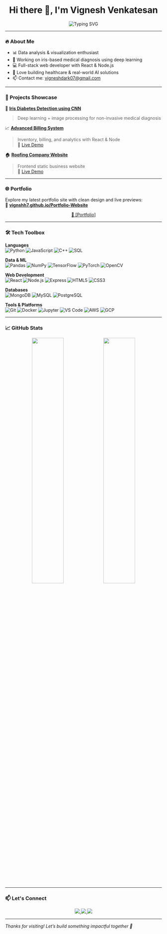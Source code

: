 <h1 align="center">Hi there 👋, I'm Vignesh Venkatesan</h1>

<p align="center">
  <img src="https://readme-typing-svg.demolab.com?font=Fira+Code&pause=1000&color=00FFFF&center=true&vCenter=true&width=1000&lines=Data+Science+%7C+Web+Dev+%7C+ML+Enthusiast" alt="Typing SVG" />
</p>

---

### 🔥 About Me

- 📊 Data analysis & visualization enthusiast  
- 🧪 Working on iris-based medical diagnosis using deep learning  
- 💻 Full-stack web developer with React & Node.js  
- 🤝 Love building healthcare & real-world AI solutions  
- 📫 Contact me: [vigneshdark07@gmail.com](mailto:vigneshdark07@gmail.com)

---

### 🚀 Projects Showcase

🔬 [**Iris Diabetes Detection using CNN**](https://github.com/vignshh7/Iris-Diabetes-Detection)  
> Deep learning + image processing for non-invasive medical diagnosis

📈 [**Advanced Billing System**](https://github.com/vignshh7/BillingSystem)  
> Inventory, billing, and analytics with React & Node  
🔗 [Live Demo](https://vignshh7.github.io/BillingSystem/)

🏠 [**Roofing Company Website**](https://github.com/vignshh7/Frontend-RoofingCompany)  
> Frontend static business website  
🔗 [Live Demo](https://vignshh7.github.io/Frontend-RoofingCompany/)

---

### 🌐 Portfolio

Explore my latest portfolio site with clean design and live previews:  
🔗 [**vignshh7.github.io/Portfolio-Website**](https://vignshh7.github.io/Portfolio-Website/)

<p align="center">
  <a href="https://vignshh7.github.io/Portfolio-Website/">
    🔗 [Portfolio]
  </a>
</p>


---

### 🛠️ Tech Toolbox

**Languages**  
![Python](https://img.shields.io/badge/-Python-3776AB?logo=python&logoColor=white)
![JavaScript](https://img.shields.io/badge/-JavaScript-F7DF1E?logo=javascript&logoColor=black)
![C++](https://img.shields.io/badge/-C++-00599C?logo=c%2B%2B&logoColor=white)
![SQL](https://img.shields.io/badge/-SQL-4479A1?logo=mysql&logoColor=white)

**Data & ML**  
![Pandas](https://img.shields.io/badge/-Pandas-150458?logo=pandas&logoColor=white)
![NumPy](https://img.shields.io/badge/-NumPy-013243?logo=numpy&logoColor=white)
![TensorFlow](https://img.shields.io/badge/-TensorFlow-FF6F00?logo=tensorflow&logoColor=white)
![PyTorch](https://img.shields.io/badge/-PyTorch-EE4C2C?logo=pytorch&logoColor=white)
![OpenCV](https://img.shields.io/badge/-OpenCV-5C3EE8?logo=opencv&logoColor=white)

**Web Development**  
![React](https://img.shields.io/badge/-React-61DAFB?logo=react&logoColor=black)
![Node.js](https://img.shields.io/badge/-Node.js-339933?logo=node.js&logoColor=white)
![Express](https://img.shields.io/badge/-Express-000000?logo=express&logoColor=white)
![HTML5](https://img.shields.io/badge/-HTML5-E34F26?logo=html5&logoColor=white)
![CSS3](https://img.shields.io/badge/-CSS3-1572B6?logo=css3&logoColor=white)

**Databases**  
![MongoDB](https://img.shields.io/badge/-MongoDB-47A248?logo=mongodb&logoColor=white)
![MySQL](https://img.shields.io/badge/-MySQL-005C84?logo=mysql&logoColor=white)
![PostgreSQL](https://img.shields.io/badge/-PostgreSQL-336791?logo=postgresql&logoColor=white)

**Tools & Platforms**  
![Git](https://img.shields.io/badge/-Git-F05032?logo=git&logoColor=white)
![Docker](https://img.shields.io/badge/-Docker-2496ED?logo=docker&logoColor=white)
![Jupyter](https://img.shields.io/badge/-Jupyter-F37626?logo=jupyter&logoColor=white)
![VS Code](https://img.shields.io/badge/-VS%20Code-007ACC?logo=visual-studio-code&logoColor=white)
![AWS](https://img.shields.io/badge/-AWS-232F3E?logo=amazon-aws&logoColor=white)
![GCP](https://img.shields.io/badge/-GCP-4285F4?logo=google-cloud&logoColor=white)

---

### 📈 GitHub Stats

<p align="center">
  <img src="https://github-readme-stats.vercel.app/api?username=vignshh7&show_icons=true&theme=tokyonight" width="45%" />
  <img src="https://github-readme-streak-stats.herokuapp.com/?user=vignshh7&theme=tokyonight" width="45%" />
</p>

---

### 📫 Let's Connect

<p align="center">
  <a href="https://linkedin.com/in/vignshh">
    <img src="https://img.shields.io/badge/-LinkedIn-blue?logo=linkedin&logoColor=white" />
  </a>
  <a href="mailto:vigneshdark07@gmail.com">
    <img src="https://img.shields.io/badge/-Email-D14836?logo=gmail&logoColor=white" />
  </a>
  <a href="https://github.com/vignshh7">
    <img src="https://img.shields.io/badge/-GitHub-black?logo=github&logoColor=white" />
  </a>
</p>

---

_Thanks for visiting! Let’s build something impactful together 🚀_
